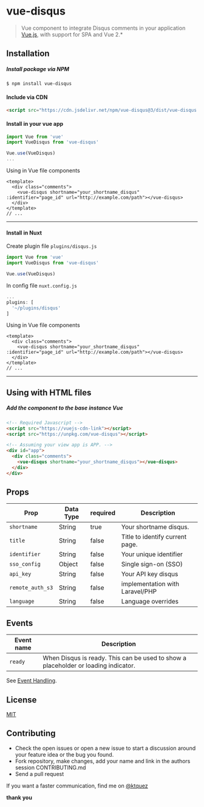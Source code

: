 # vue-disqus
> Vue component to integrate Disqus comments in your application [Vue.js](http://vuejs.org/), with support for SPA and Vue 2.*


## Installation

##### Install package via NPM

```shell
$ npm install vue-disqus
```

#### Include via CDN

```html
<script src="https://cdn.jsdelivr.net/npm/vue-disqus@3/dist/vue-disqus.js"></script>
```

#### Install in your vue app
```javascript
import Vue from 'vue'
import VueDisqus from 'vue-disqus'

Vue.use(VueDisqus)
...
```

Using in Vue file components
```vue
<template>
  <div class="comments">
    <vue-disqus shortname="your_shortname_disqus" :identifier="page_id" url="http://example.com/path"></vue-disqus>
  </div>
</template>
// ...
```

---

#### Install in Nuxt
Create plugin file `plugins/disqus.js`

```javascript
import Vue from 'vue'
import VueDisqus from 'vue-disqus'

Vue.use(VueDisqus)

```

In config file `nuxt.config.js`
```javascript
...
plugins: [
  '~/plugins/disqus'
]

```

Using in Vue file components
```vue
<template>
  <div class="comments">
    <vue-disqus shortname="your_shortname_disqus" :identifier="page_id" url="http://example.com/path"></vue-disqus>
  </div>
</template>
// ...
```

---

## Using with HTML files
##### Add the component to the base instance Vue

```html
<!-- Required Javascript -->
<script src="https://vuejs-cdn-link"></script>
<script src="https://unpkg.com/vue-disqus"></script>
```

```html
<!-- Assuming your view app is APP. -->
<div id="app">
  <div class="comments">
    <vue-disqus shortname="your_shortname_disqus"></vue-disqus>
  </div>
</div>
```

## Props

Prop            | Data Type  | required  | Description
--------------- | ---------- | --------- | -----------
`shortname`     | String     | true      | Your shortname disqus.
`title`         | String     | false     | Title to identify current page.
`identifier`    | String     | false     | Your unique identifier
`sso_config`    | Object     | false     | Single sign-on (SSO)
`api_key`       | String     | false     | Your API key disqus
`remote_auth_s3`| String     | false     | implementation with Laravel/PHP
`language`      | String     | false     | Language overrides

## Events

Event name | Description
---------- | -----------
`ready`    | When Disqus is ready. This can be used to show a placeholder or loading indicator.


See [Event Handling](https://vuejs.org/v2/guide/events.html).

## License

[MIT](https://github.com/ktquez/vue-disqus/blob/master/LICENSE)

## Contributing
- Check the open issues or open a new issue to start a discussion around your feature idea or the bug you found.
- Fork repository, make changes, add your name and link in the authors session CONTRIBUTING.md
- Send a pull request

If you want a faster communication, find me on [@ktquez](https://twitter.com/ktquez)

**thank you**
